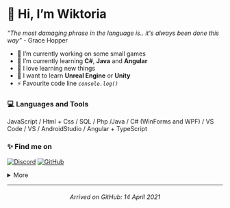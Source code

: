 # 👋 Hi, I’m Wiktoria

*“The most damaging phrase in the language is.. it's always been done this way”* - Grace Hopper

<!-- some info -->
- 🎳 I’m currently working on some small games
- 🌱 I’m currently learning **C#**, **Java** and **Angular**
- 💞 I love learning new things
- 📖 I want to learn **Unreal Engine** or **Unity**
- ⚡ Favourite code line *`console.log()`*

### 💻 Languages and Tools
JavaScript / Html + Css / SQL / Php /Java / C# (WinForms and WPF) / VS Code / VS / AndroidStudio / Angular + TypeScript

<!-- contact -->
### ✨ Find me on
[![Discord](https://img.shields.io/badge/-Discord-CCA8E9?style=flat&labelColor=CCA8E9&logo=discord&logoColor=grey)](https://discordapp.com/users/521272310536208385)
[![GitHub](https://img.shields.io/badge/-GitHub-C3BEF0?style=flat&labelColor=C3BEF0&logo=github&logoColor=grey)](https://github.com/13wiki07)

<!-- more section -->
<details>
<summary>
   More
</summary>

## ⭐ GitHub Stats
<img align="left" src="https://github-readme-stats.vercel.app/api?username=13wiki07&show_icons=true&theme=material-palenight&hide_border=true&count_private=true&include_all_commits=true&hide=contribs,prs,issues">
<img src="http://github-readme-streak-stats.herokuapp.com/?user=13wiki07&theme=material-palenight&hide_border=true&date_format=j%20M%5B%20Y%5D">

</details>

<hr>
<h6> <p align="center"> <i> Arrived on GitHub: 14 April 2021</i> </p> </h6>

<!---
13wiki07/13wiki07 is a ✨ special ✨ repository because its `README.md` (this file) appears on your GitHub profile.
You can click the Preview link to take a look at your changes.
--->
